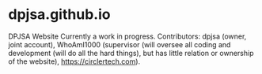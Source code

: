 # dpjsa.github.io
DPJSA Website
Currently a work in progress. Contributors: dpjsa (owner, joint account), WhoAmI1000 (supervisor (will oversee all coding and development (will do all the hard things), but has little relation or ownership of the website), https://circlertech.com).
